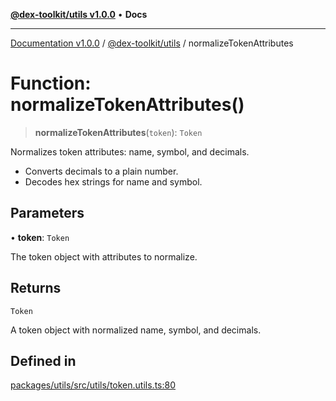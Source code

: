 [**@dex-toolkit/utils v1.0.0**](../README.md) • **Docs**

***

[Documentation v1.0.0](../../../packages.md) / [@dex-toolkit/utils](../README.md) / normalizeTokenAttributes

# Function: normalizeTokenAttributes()

> **normalizeTokenAttributes**(`token`): `Token`

Normalizes token attributes: name, symbol, and decimals.
- Converts decimals to a plain number.
- Decodes hex strings for name and symbol.

## Parameters

• **token**: `Token`

The token object with attributes to normalize.

## Returns

`Token`

A token object with normalized name, symbol, and decimals.

## Defined in

[packages/utils/src/utils/token.utils.ts:80](https://github.com/niZmosis/dex-toolkit/blob/3d8b41b44787b30fbea5de3ab4737662ffb61bc8/packages/utils/src/utils/token.utils.ts#L80)
